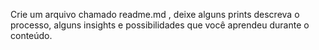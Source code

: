 Crie um arquivo chamado readme.md , deixe alguns prints descreva o processo, alguns insights e possibilidades que você aprendeu durante o conteúdo.
